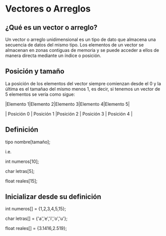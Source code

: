 # Vectores o Arreglos  
                

## ¿Qué es un vector o arreglo?
Un vector o arreglo unidimensional es un tipo de dato que almacena una secuencia de datos del mismo tipo. Los elementos de un vector se almacenan en zonas contiguas de memoria y se puede acceder a ellos de manera directa mediante un índice o posición.

## Posición y tamaño
La posición de los elementos del vector siempre comienzan desde el 0 y la última es el tamañao del mismo menos 1, es decir, si tenemos un vector de 5 elementos se vería como sigue:

|Elemento 1|Elemento 2|Elemento 3|Elemento 4|Elemento 5|

| Posición  0  | Posición 1 |Posición  2 | Posición   3 | Posición  4 |

## Definición

tipo nombre[tamaño];

i.e.

int numeros[10];

char letras[5];

float reales[15];


## Inicializar desde su definición

int numeros[] = {1,2,3,4,5,15};

char letras[] = {'a','e','i','o','u'};

float reales[] = {3.1416,2.519};